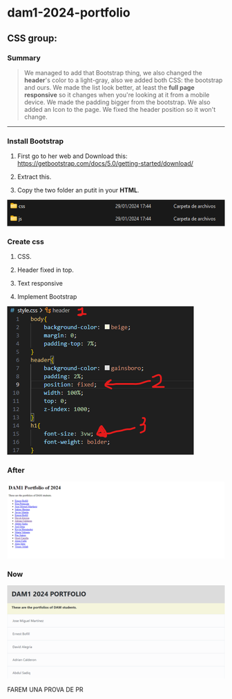 # dam1-2024-portfolio

## CSS group:

### Summary
>We managed to add that Bootstrap thing, we also changed the **header**'s color to a light-gray, also we added both CSS: the bootstrap and ours. We made the list look better, at least the **full page responsive** so it changes when you're looking at it from a mobile device. We made the padding bigger from the bootstrap. We also added an Icon to the page. We fixed the header position so it won't change.
---
### Install Bootstrap
1. First go to her web and Download this: https://getbootstrap.com/docs/5.0/getting-started/download/

2. Extract this.

3. Copy the two folder an putit in your **HTML**.

![css1](css1.png)

### Create css
1. CSS.

2. Header fixed in top.

3. Text responsive

4. Implement Bootstrap

![css2](css2.png)

### After

![css4](css4.png)

### Now

![css3](css3.png)

FAREM UNA PROVA DE PR

